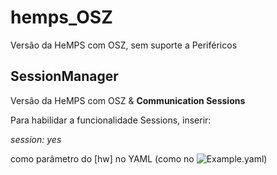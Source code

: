 # hemps_OSZ
Versão da HeMPS com OSZ, sem suporte a Periféricos

## SessionManager
Versão da HeMPS com OSZ & **Communication Sessions**

Para habilidar a funcionalidade Sessions, inserir:

*session: yes*

como parâmetro do [hw] no YAML
(como no ![Example.yaml](https://github.com/gaph-pucrs/hemps_OSZ/blob/SessionManager/testcases/examples/Example.yaml))           
